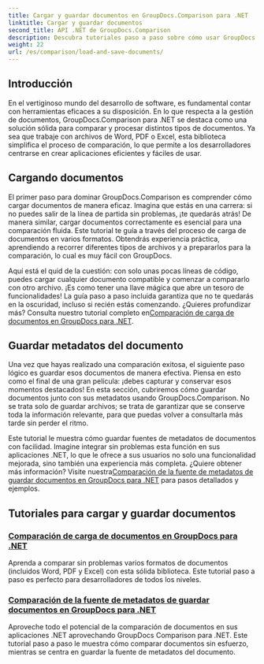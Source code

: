 ```yaml
---
title: Cargar y guardar documentos en GroupDocs.Comparison para .NET
linktitle: Cargar y guardar documentos
second_title: API .NET de GroupDocs.Comparison
description: Descubra tutoriales paso a paso sobre cómo usar GroupDocs.Comparison para .NET para cargar y guardar documentos de manera eficiente. Perfecto para desarrolladores que buscan optimizar las comparaciones de documentos.
weight: 22
url: /es/comparison/load-and-save-documents/
---
```

## Introducción

En el vertiginoso mundo del desarrollo de software, es fundamental contar con herramientas eficaces a su disposición. En lo que respecta a la gestión de documentos, GroupDocs.Comparison para .NET se destaca como una solución sólida para comparar y procesar distintos tipos de documentos. Ya sea que trabaje con archivos de Word, PDF o Excel, esta biblioteca simplifica el proceso de comparación, lo que permite a los desarrolladores centrarse en crear aplicaciones eficientes y fáciles de usar.

## Cargando documentos

El primer paso para dominar GroupDocs.Comparison es comprender cómo cargar documentos de manera eficaz. Imagina que estás en una carrera: si no puedes salir de la línea de partida sin problemas, ¡te quedarás atrás! De manera similar, cargar documentos correctamente es esencial para una comparación fluida. Este tutorial te guía a través del proceso de carga de documentos en varios formatos. Obtendrás experiencia práctica, aprendiendo a recorrer diferentes tipos de archivos y a prepararlos para la comparación, lo cual es muy fácil con GroupDocs.

Aquí está el quid de la cuestión: con solo unas pocas líneas de código, puedes cargar cualquier documento compatible y comenzar a compararlo con otro archivo. ¡Es como tener una llave mágica que abre un tesoro de funcionalidades! La guía paso a paso incluida garantiza que no te quedarás en la oscuridad, incluso si recién estás comenzando. ¿Quieres profundizar más? Consulta nuestro tutorial completo en[Comparación de carga de documentos en GroupDocs para .NET](./load-documents/).

## Guardar metadatos del documento

Una vez que hayas realizado una comparación exitosa, el siguiente paso lógico es guardar esos documentos de manera efectiva. Piensa en esto como el final de una gran película: ¡debes capturar y conservar esos momentos destacados! En esta sección, cubriremos cómo guardar documentos junto con sus metadatos usando GroupDocs.Comparison. No se trata solo de guardar archivos; se trata de garantizar que se conserve toda la información relevante, para que puedas volver a consultarla más tarde sin perder el ritmo.

Este tutorial le muestra cómo guardar fuentes de metadatos de documentos con facilidad. Imagine integrar sin problemas esta función en sus aplicaciones .NET, lo que le ofrece a sus usuarios no solo una funcionalidad mejorada, sino también una experiencia más completa. ¿Quiere obtener más información? Visite nuestra[Comparación de la fuente de metadatos de guardar documentos en GroupDocs para .NET](./save-documents-metadata-source/) para pasos detallados y ejemplos.

## Tutoriales para cargar y guardar documentos
### [Comparación de carga de documentos en GroupDocs para .NET](./load-documents/)
Aprenda a comparar sin problemas varios formatos de documentos (incluidos Word, PDF y Excel) con esta sólida biblioteca. Este tutorial paso a paso es perfecto para desarrolladores de todos los niveles.
### [Comparación de la fuente de metadatos de guardar documentos en GroupDocs para .NET](./save-documents-metadata-source/)
Aproveche todo el potencial de la comparación de documentos en sus aplicaciones .NET aprovechando GroupDocs Comparison para .NET. Este tutorial paso a paso le muestra cómo comparar documentos sin esfuerzo, mientras se centra en guardar la fuente de metadatos del documento.